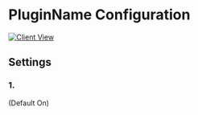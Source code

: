 # PluginName Configuration

[![Client View](restrictedgiflocation)](gfycatfulllink)

## Settings

### 1. 

(Default On) 

